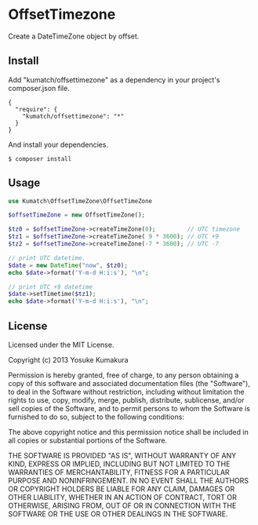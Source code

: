 OffsetTimezone
===========

Create a DateTimeZone object by offset.


Install
-----

Add "kumatch/offsettimezone" as a dependency in your project's composer.json file.


    {
      "require": {
        "kumatch/offsettimezone": "*"
      }
    }

And install your dependencies.

    $ composer install



Usage
-----

```php
use Kumatch\OffsetTimeZone\OffsetTimeZone

$offsetTimeZone = new OffsetTimeZone();

$tz0 = $offsetTimeZone->createTimeZone(0);         // UTC timezone
$tz1 = $offsetTimeZone->createTimeZone( 9 * 3600); // UTC +9
$tz2 = $offsetTimeZone->createTimeZone(-7 * 3600); // UTC -7

// print UTC datetime.
$date = new DateTime("now", $tz0);
echo $date->format('Y-m-d H:i:s'), "\n";

// print UTC +9 datetime
$date->setTimetime($tz1);
echo $date->format('Y-m-d H:i:s'), "\n";
```


License
--------

Licensed under the MIT License.

Copyright (c) 2013 Yosuke Kumakura

Permission is hereby granted, free of charge, to any person
obtaining a copy of this software and associated documentation
files (the "Software"), to deal in the Software without
restriction, including without limitation the rights to use,
copy, modify, merge, publish, distribute, sublicense, and/or sell
copies of the Software, and to permit persons to whom the
Software is furnished to do so, subject to the following
conditions:

The above copyright notice and this permission notice shall be
included in all copies or substantial portions of the Software.

THE SOFTWARE IS PROVIDED "AS IS", WITHOUT WARRANTY OF ANY KIND,
EXPRESS OR IMPLIED, INCLUDING BUT NOT LIMITED TO THE WARRANTIES
OF MERCHANTABILITY, FITNESS FOR A PARTICULAR PURPOSE AND
NONINFRINGEMENT. IN NO EVENT SHALL THE AUTHORS OR COPYRIGHT
HOLDERS BE LIABLE FOR ANY CLAIM, DAMAGES OR OTHER LIABILITY,
WHETHER IN AN ACTION OF CONTRACT, TORT OR OTHERWISE, ARISING
FROM, OUT OF OR IN CONNECTION WITH THE SOFTWARE OR THE USE OR
OTHER DEALINGS IN THE SOFTWARE.
